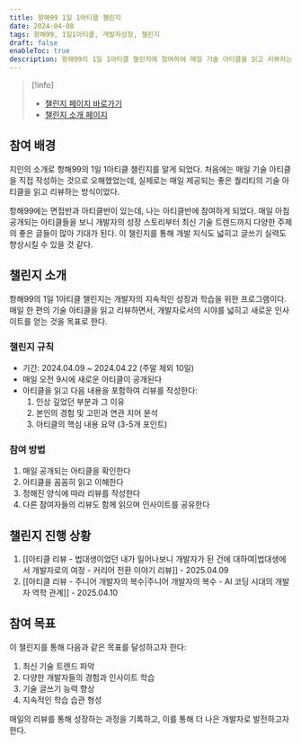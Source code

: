 ```yaml
---
title: 항해99 1일 1아티클 챌린지
date: 2024-04-08
tags: 항해99, 1일1아티클, 개발자성장, 챌린지
draft: false
enableToc: true
description: 항해99의 1일 1아티클 챌린지에 참여하여 매일 기술 아티클을 읽고 리뷰하는 기록이다.
---
```


> [!info]
> - [챌린지 페이지 바로가기](https://99clubarticle.vercel.app/)
> - [챌린지 소개 페이지](https://hanghae99.spartacodingclub.kr/99club-1day1study)

## 참여 배경

지인의 소개로 항해99의 1일 1아티클 챌린지를 알게 되었다. 처음에는 매일 기술 아티클을 직접 작성하는 것으로 오해했었는데, 실제로는 매일 제공되는 좋은 퀄리티의 기술 아티클을 읽고 리뷰하는 방식이었다. 

항해99에는 면접반과 아티클반이 있는데, 나는 아티클반에 참여하게 되었다. 매일 아침 공개되는 아티클들을 보니 개발자의 성장 스토리부터 최신 기술 트렌드까지 다양한 주제의 좋은 글들이 많아 기대가 된다. 이 챌린지를 통해 개발 지식도 넓히고 글쓰기 실력도 향상시킬 수 있을 것 같다.

## 챌린지 소개

항해99의 1일 1아티클 챌린지는 개발자의 지속적인 성장과 학습을 위한 프로그램이다. 매일 한 편의 기술 아티클을 읽고 리뷰하면서, 개발자로서의 시야를 넓히고 새로운 인사이트를 얻는 것을 목표로 한다.

### 챌린지 규칙
- 기간: 2024.04.09 ~ 2024.04.22 (주말 제외 10일)
- 매일 오전 9시에 새로운 아티클이 공개된다
- 아티클을 읽고 다음 내용을 포함하여 리뷰를 작성한다:
  1. 인상 깊었던 부분과 그 이유
  2. 본인의 경험 및 고민과 연관 지어 분석
  3. 아티클의 핵심 내용 요약 (3-5개 포인트)

### 참여 방법
1. 매일 공개되는 아티클을 확인한다
2. 아티클을 꼼꼼히 읽고 이해한다
3. 정해진 양식에 따라 리뷰를 작성한다
4. 다른 참여자들의 리뷰도 함께 읽으며 인사이트를 공유한다

## 챌린지 진행 상황

1. [[아티클 리뷰 - 법대생이었던 내가 일어나보니 개발자가 된 건에 대하여|법대생에서 개발자로의 여정 - 커리어 전환 이야기 리뷰]] - 2025.04.09
2. [[아티클 리뷰 - 주니어 개발자의 복수|주니어 개발자의 복수 - AI 코딩 시대의 개발자 역학 관계]] - 2025.04.10

## 참여 목표

이 챌린지를 통해 다음과 같은 목표를 달성하고자 한다:

1. 최신 기술 트렌드 파악
2. 다양한 개발자들의 경험과 인사이트 학습
3. 기술 글쓰기 능력 향상
4. 지속적인 학습 습관 형성

매일의 리뷰를 통해 성장하는 과정을 기록하고, 이를 통해 더 나은 개발자로 발전하고자 한다.